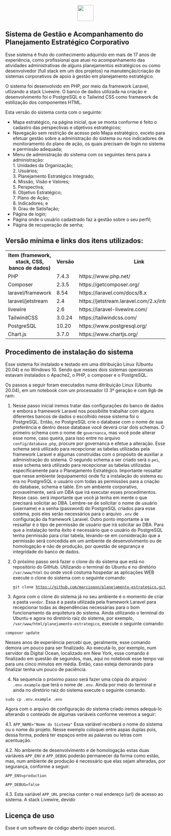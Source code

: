<p align="center"><a href="https://laravel.com" target="_blank"><img src="https://maxn.com.br/img/brasao.png" width="50"></a></p>

## Sistema de Gestão e Acompanhamento do Planejamento Estratégico Corporativo

Esse sistema é fruto do conhecimento adquirido em mais de 17 anos de experiência, como profissional que atuei no
acompanhamento das atividades administrativas de alguns planejamentos estratégicos ou como desenvolvedor (full stack em
um dos projetos) na manutenção/criação de sistemas corporativos de apoio à gestão em planejamento estratégico.

O sistema foi desenvolvido em PHP, por meio da framework Laravel, utlizando a stack Livewire. O banco de dados utilizada
na criação e desenvolvimento foi o PostgreSQL e o Tailwind CSS como framework de estilização dos componentes HTML.

Esta versão do sistema conta com o seguinte:

- Mapa estratégico, na página inicial, que se monta conforme é feito o cadastro das perspectivas e objetivos
  estratégicos;
- Navegação sem restrição de acesso pelo Mapa estratégico, exceto para efetuar gestão sobre a administração do sistema
  ou nos indicadores de monitoramento do plano de ação, os quais precisam de login no sistema e permissão adequada;
- Menu de administração do sistema com os seguintes itens para a administração:<br />1. Unidades da Organização;<br />2.
  Usuários;<br />3. Planejamento Estratégico Integrado;<br />4. Missão, Visão e Valores;<br />5. Perspectiva;<br />6.
  Objetivo Estratégico;<br />7. Plano de Ação;<br />8. Indicadores; e<br />9. Grau de Satisfação;
- Página de login;
- Página onde o usuário cadastrado faz a gestão sobre o seu perfil;
- Página de recuperação de senha;

## Versão mínima e links dos itens utilizados:

<table>
<tr>
<th>Item (framework, stack, CSS, banco de dados)</th>
<th>Versão</th>
<th>Link</th>
</tr>
<tr>
<td>PHP</td>
<td>7.4.3</td>
<td>https://www.php.net/</td>
</tr>
<tr>
<td>Composer</td>
<td>2.3.5</td>
<td>https://getcomposer.org/</td>
</tr>
<tr>
<td>laravel/framework</td>
<td>8.54</td>
<td>https://laravel.com/docs/8.x</td>
</tr>
<tr>
<td>laravel/jetstream</td>
<td>2.4</td>
<td>https://jetstream.laravel.com/2.x/introduction.html</td>
</tr>
<tr>
<td>livewire</td>
<td>2.6</td>
<td>https://laravel-livewire.com/</td>
</tr>
<tr>
<td>TailwindCSS</td>
<td>3.0.24</td>
<td>https://tailwindcss.com/</td>
</tr>
<tr>
<td>PostgreSQL</td>
<td>10.20</td>
<td>https://www.postgresql.org/</td>
</tr>
<tr>
<td>Chart.js</td>
<td>3.7.0</td>
<td>https://www.chartjs.org/</td>
</tr>
</table>

## Procedimento de instalação do sistema

Esse sistema foi instalado e testado em uma ditribuição Linux (Ubuntu 20.04) e no Windows 10. Sendo que nesses dois sistemas operaionais estavam instalados o Apache2, o PHP, o composer e
o PostgreSQL.

Os passos a seguir foram executados numa ditribuição Linux (Ubuntu 20.04), em um notebook com um processador I3 3ª geração e com 8gb de ram:

1. Nesse passo inicial iremos tratar das configurações do banco de dados e embora a framework Laravel nos possibilite
   trabalhar com alguns diferentes bancos de dados o escolhido nesse sistema foi o PostgreSQL. Então, no PostgreSQL crie
   o database com o nome de sua preferência e dentro desse database você deverá criar dois schemas. O primeiro schema com o nome de <code>governanca</code>, mas você pode alterar esse nome, caso queira, para isso entre no arquivo <code>
   config/database.php</code>, procure por governanca e efetue a alteração. Esse schema será utilizado para recepcionar as tabelas utilizadas pela framework Laravel e algumas construídas com o propósito de auxiliar a administração do sistema. O
   segundo schema a ser criado será o <code>pei</code>, esse schema será utilizado para recepcionar as tabelas utilizadas
   especificamente para o Planejamento Estratégico. Importante ressaltar que nesse ambiente (equipamento) onde fiz a instalação do sistema eu era no PostgreSQL o usuário com todas as permissões para a criação do database, schema e table. Em um ambiente corporativo, provavelmente, será um DBA que irá executar esses procedimentos. Nesse caso.
   será importante que você já tenha em mente o que precisará solicitar ao DBA. Lembre-se de solicitar o nome de usuário (username) e a senha (password) do PostgreSQL criados para esse sistema, pois eles serão necessários para o arquivo <code>.env</code> de configuração da framework Laravel. Outro ponto importante a se ressaltar é o tipo de permissão de usuário que irá solicitar ao DBA. Para que a instalação tenha êxito é necessário que o usuário do PostgreSQL tenha permissão para criar tabela, levando-se em consideração que a permissão será concedida em um ambiente de desenvolvimento ou de homologação e não de produção, por questão de segurança e integridade do banco de dados.


2. O próximo passo será fazer o clone do do sistema que está no repositório do GitHub. Utilizando o terminal do Ubuntu e no diretório <code>/var/www/html</code> ou onde você
   costuma hospedar as aplicações WEB execute o clone do sistema com o seguinte comando:


   <code>git clone https://github.com/marcioaxn/planejamento-estrategico.git</code>


3. Agora com o clone do sistema já no seu ambiente é o momento de criar a pasta <code>vendor</code>. Essa é a pasta utilizada pela framework Laravel para recepcionar todas as dependẽncias necessárias para o bom funcionamento da arquitetura do sistema. Ainda utilizando o terminal do Ubuntu e agora no diretório raiz do sistema, por exemplo, <code>/var/www/html/planejamento-estrategico</code>, execute o seguinte comando:

<code>composer update</code>

Nesses anos de experiência percebi que, geralmente, esse comando demora um pouco para ser finalizado. Ao executá-lo, por exemplo, num servidor da Digital Ocean, localizado em New York, esse comando é finalizado em questão de segundos, mas, aqui no notebook esse tempo vai para uns cinco minutos em média. Então, caso esteja demorando para finalizar tenha um pouco de paciência.

4. Na sequencia o próximo passo será fazer uma cópia do arquivo <code>.env.example</code> que terá o nome de <code>.env</code>. Ainda por meio do terminal e ainda no diretório raiz do sistema execute o seguinte comando.

<code>sudo cp .env.example .env</code>

Agora com o arquivo de configuração do sistema criado iremos adequá-lo alterando o conteúdo de algumas variáveis conforme veremos a seguir:

4.1. <code>APP_NAME="Nome do Sistema"</code>
Essa variável receberá o nome do sistema ou o nome do projeto. Nesse exemplo coloquei entre aspas duplas pois, dessa forma, poderá ter espaços entre as palavras ou letras com acentuação.

4.2. No ambiente de desenvolvimento e de homologação estas duas variáveis <code>APP_ENV</code> e <code>APP_DEBUG</code> poderão permanecer da forma como estão, mas, num ambiente de produção é necessário que elas sejam alteradas, por segurança, conforme a seguir:

<code>APP_ENV=production</code>

<code>APP_DEBUG=false</code>

4.3. Esta variável <code>APP_URL</code> precisa conter o real endereço (url) de acesso ao sistema. A stack Livewire, devido 

## Licença de uso

Esse é um software de código aberto (open source).
